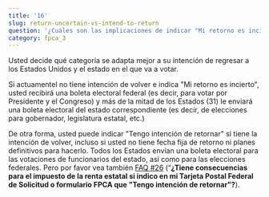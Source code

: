 ```yaml
---
title: '16'
slug: return-uncertain-vs-intend-to-return
question: '¿Cuáles son las implicaciones de indicar "Mi retorno es incierto" o "Tengo intención de retornarr"?'
category: fpca_3
---
```

Usted decide qué categoría se adapta mejor a su intención de regresar a los Estados Unidos y el estado en el que va a votar.

Si actuamentel no tiene intención de volver e indica "Mi retorno es incierto", usted recibirá una boleta electoral federal (es decir, para votar por Presidente y el Congreso) y más de la mitad de los Estados (31) le enviará una boleta electoral del estado correspondiente (es decir, de elecciones para gobernador, legislatura estatal, etc.)

De otra forma, usted puede indicar "Tengo intención de retornar" si tiene la intención de volver, incluso si usted no tiene fecha fija de retorno ni planes definitivos para hacerlo. Todos los Estados envían una boleta electoral para las votaciones de funcionarios del estado, así como para las elecciones federales. Pero por favor vea también [FAQ #26](/faqs/26) (“**¿Tiene consecuencias para el impuesto de la renta estatal si indico en mi Tarjeta Postal Federal de Solicitud o formulario FPCA que "Tengo intención de retornar"?**).
